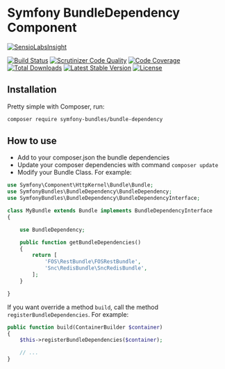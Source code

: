 Symfony BundleDependency Component
==================================

[![SensioLabsInsight][sensiolabs-insight-image]][sensiolabs-insight-link]

[![Build Status][testing-image]][testing-link]
[![Scrutinizer Code Quality][scrutinizer-code-quality-image]][scrutinizer-code-quality-link]
[![Code Coverage][code-coverage-image]][code-coverage-link]
[![Total Downloads][downloads-image]][package-link]
[![Latest Stable Version][stable-image]][package-link]
[![License][license-image]][license-link]

Installation
------------
Pretty simple with Composer, run:

``` bash
composer require symfony-bundles/bundle-dependency
```

How to use
----------
* Add to your composer.json the bundle dependencies
* Update your composer dependencies with command `composer update`
* Modify your Bundle Class. For example:

``` php
use Symfony\Component\HttpKernel\Bundle\Bundle;
use SymfonyBundles\BundleDependency\BundleDependency;
use SymfonyBundles\BundleDependency\BundleDependencyInterface;

class MyBundle extends Bundle implements BundleDependencyInterface
{

    use BundleDependency;

    public function getBundleDependencies()
    {
        return [
            'FOS\RestBundle\FOSRestBundle',
            'Snc\RedisBundle\SncRedisBundle',
        ];
    }

}
```

If you want override a method `build`, call the method `registerBundleDependencies`. For example:

``` php
public function build(ContainerBuilder $container)
{
    $this->registerBundleDependencies($container);

    // ...
}
```

[package-link]: https://packagist.org/packages/symfony-bundles/bundle-dependency
[license-link]: https://github.com/symfony-bundles/bundle-dependency/blob/master/LICENSE
[license-image]: https://poser.pugx.org/symfony-bundles/bundle-dependency/license
[testing-link]: https://travis-ci.org/symfony-bundles/bundle-dependency
[testing-image]: https://travis-ci.org/symfony-bundles/bundle-dependency.svg?branch=master
[stable-image]: https://poser.pugx.org/symfony-bundles/bundle-dependency/v/stable
[downloads-image]: https://poser.pugx.org/symfony-bundles/bundle-dependency/downloads
[sensiolabs-insight-link]: https://insight.sensiolabs.com/projects/f3d1e9cc-8a94-4d0c-97c4-a488490e4f72
[sensiolabs-insight-image]: https://insight.sensiolabs.com/projects/f3d1e9cc-8a94-4d0c-97c4-a488490e4f72/big.png
[code-coverage-link]: https://scrutinizer-ci.com/g/symfony-bundles/bundle-dependency/?branch=master
[code-coverage-image]: https://scrutinizer-ci.com/g/symfony-bundles/bundle-dependency/badges/coverage.png?b=master
[scrutinizer-code-quality-link]: https://scrutinizer-ci.com/g/symfony-bundles/bundle-dependency/?branch=master
[scrutinizer-code-quality-image]: https://scrutinizer-ci.com/g/symfony-bundles/bundle-dependency/badges/quality-score.png?b=master
